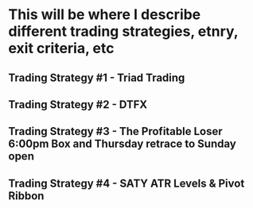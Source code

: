 # This will be where I describe different trading strategies, etnry, exit criteria, etc 

## Trading Strategy #1 - Triad Trading

## Trading Strategy #2 - DTFX

## Trading Strategy #3 - The Profitable Loser 6:00pm Box and Thursday retrace to Sunday open 

## Trading Strategy #4 - SATY ATR Levels & Pivot Ribbon